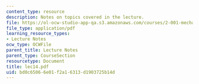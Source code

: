 ```yaml
---
content_type: resource
description: Notes on topics covered in the lecture.
file: https://ol-ocw-studio-app-qa.s3.amazonaws.com/courses/2-001-mechanics-materials-i-fall-2006/bd0c65066e01f2a16313d1903725b14d_lec14.pdf
file_type: application/pdf
learning_resource_types:
- Lecture Notes
ocw_type: OCWFile
parent_title: Lecture Notes
parent_type: CourseSection
resourcetype: Document
title: lec14.pdf
uid: bd0c6506-6e01-f2a1-6313-d1903725b14d
---
```

